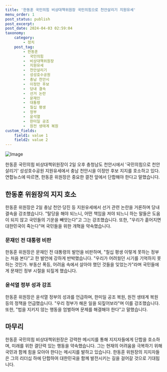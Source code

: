 ```yaml
---
title: '한동훈 국민의힘 비상대책위원장 국민의힘으로 천안살리기 지원유세'
menu_order: 1
post_status: publish
post_excerpt: 
post_date: 2024-04-03 02:59:04
taxonomy:
    category:
        - 정치
    post_tag:
        - 한동훈
        -  국민의힘
        -  비상대책위원장
        -  지원유세
        -  천안살리기
        -  성성호수공원
        -  충남 천안시
        -  이정만 후보
        -  당내 결속
        -  선거 논란
        -  문재인
        -  대통령
        -  칠십 평생
        -  정부
        -  윤석열
        -  한미일 공조
        -  원전 생태계 복원
custom_fields:
    field1: value 1
    field2: value 2
---
```


![Image](https://imgnews.pstatic.net/image/081/2024/04/02/0003441504_001_20240402152603397.jpg?type=w647)

한동훈 국민의힘 비상대책위원장이 2일 오후 충청남도 천안시에서 '국민의힘으로 천안살리기' 성성호수공원 지원유세에서 충남 천안시을 이정만 후보 지지를 호소하고 있다. 연합뉴스에 따르면, 한동훈 위원장은 중요한 결전 앞에서 단합해야 한다고 말했습니다.
## 한동훈 위원장의 지지 호소
한동훈 위원장은 2일 충남 천안·당진 등 지원유세에서 선거 관련 논란을 거론하며 당내 결속을 강조했습니다. "탈당을 해야 되느니, 어떤 책임을 져야 되느니 하는 말들은 도움이 되지 않고 국민들의 기운을 빼앗는다"고 그는 강조했습니다. 또한, "우리가 흩어지면 대한민국이 죽는다"며 국민들을 위한 개혁을 약속했습니다.
### 문재인 전 대통령 비판
한동훈 위원장은 문재인 전 대통령의 발언을 비판하며, "칠십 평생 이렇게 못하는 정부는 처음 본다"고 한 발언에 강하게 반박했습니다. "우리가 어려웠던 시기를 기억하지 못하는 것인가. 부동산 폭등, 어려움 속에서 살아야 했던 것들을 잊었는가"라며 국민들에게 문재인 정부 시절을 되짚게 했습니다.
### 윤석열 정부 성과 강조
한동훈 위원장은 윤석열 정부의 성과를 언급하며, 한미일 공조 복원, 원전 생태계 복원 등의 정책을 언급했습니다. "우리 정부가 해온 일을 되짚어보라"며 이를 강조했습니다. 또한, "법을 지키지 않는 행동을 엄벌하며 문제를 해결해야 한다"고 말했습니다.
## 마무리
한동훈 국민의힘 비상대책위원장은 강력한 메시지를 통해 지지자들에게 단합을 호소하며, 미래를 위한 결단력 있는 행동을 약속했습니다. 그는 현재의 어려움을 극복하기 위해 국민과 함께 힘을 모아야 한다는 메시지를 발하고 있습니다. 한동훈 위원장의 지지자들은 그의 리더십 하에 단합하여 대한민국을 함께 발전시키는 길을 걸어갈 것으로 기대됩니다.
